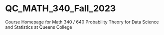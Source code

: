 # QC_MATH_340_Fall_2023
Course Homepage for Math 340 / 640 Probability Theory for Data Science and Statistics at Queens College
